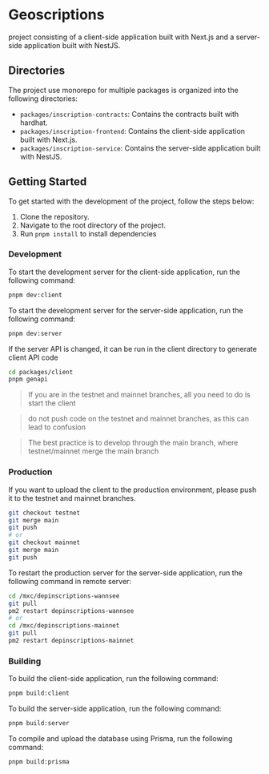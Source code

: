 # Geoscriptions

project consisting of a client-side application built with Next.js and a server-side application built with NestJS.

## Directories

The project use monorepo for multiple packages is organized into the following directories:

- `packages/inscription-contracts`:  Contains the contracts built with hardhat.
- `packages/inscription-frontend`: Contains the client-side application built with Next.js.
- `packages/inscription-service`:  Contains the server-side application built with NestJS.

## Getting Started

To get started with the development of the project, follow the steps below:

1. Clone the repository.
2. Navigate to the root directory of the project.
3. Run `pnpm install` to install dependencies

### Development

To start the development server for the client-side application, run the following command:

```sh
pnpm dev:client
```

To start the development server for the server-side application, run the following command:

```sh
pnpm dev:server
```

If the server API is changed, it can be run in the client directory to generate client API code

```sh
cd packages/client
pnpm genapi
```

> If you are in the testnet and mainnet branches, all you need to do is start the client

> do not push code on the testnet and mainnet branches, as this can lead to confusion

> The best practice is to develop through the main branch, where testnet/mainnet merge the main branch

### Production

If you want to upload the client to the production environment, please push it to the testnet and mainnet branches.

```sh
git checkout testnet
git merge main
git push
# or
git checkout mainnet
git merge main
git push
```

To restart the production server for the server-side application, run the following command in remote server:

```sh
cd /mxc/depinscriptions-wannsee
git pull
pm2 restart depinscriptions-wannsee
# or
cd /mxc/depinscriptions-mainnet
git pull
pm2 restart depinscriptions-mainnet
```

### Building

To build the client-side application, run the following command:

```sh
pnpm build:client
```

To build the server-side application, run the following command:

```sh
pnpm build:server
```

To compile and upload the database using Prisma, run the following command:

```sh
pnpm build:prisma
```
